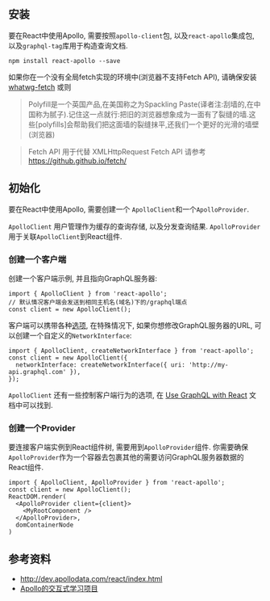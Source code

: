 ## 安装

要在React中使用Apollo, 需要按照`apollo-client`包, 以及`react-apollo`集成包, 以及`graphql-tag`库用于构造查询文档.

```
npm install react-apollo --save
```

如果你在一个没有全局fetch实现的环境中(浏览器不支持Fetch API), 请确保安装 [whatwg-fetch](https://www.npmjs.com/package/whatwg-fetch) 或则

> Polyfill是一个英国产品,在美国称之为Spackling Paste(译者注:刮墙的,在中国称为腻子).记住这一点就行:把旧的浏览器想象成为一面有了裂缝的墙.这些[polyfills]会帮助我们把这面墙的裂缝抹平,还我们一个更好的光滑的墙壁(浏览器)

> Fetch API 用于代替 XMLHttpRequest
> Fetch API 请参考 https://github.github.io/fetch/

## 初始化

要在React中使用Apollo, 需要创建一个 `ApolloClient`和一个`ApolloProvider`.

`ApolloClient` 用户管理作为缓存的查询存储, 以及分发查询结果. `ApolloProvider` 用于关联`ApolloClient`到React组件.

### 创建一个客户端

创建一个客户端示例, 并且指向GraphQL服务器:

```
import { ApolloClient } from 'react-apollo';
// 默认情况客户端会发送到相同主机名(域名)下的/graphql端点
const client = new ApolloClient();
```

客户端可以携带各种[选项](http://dev.apollodata.com/core/apollo-client-api.html#constructor), 在特殊情况下, 如果你想修改GraphQL服务器的URL, 可以创建一个自定义的`NetworkInterface`:

```
import { ApolloClient, createNetworkInterface } from 'react-apollo';
const client = new ApolloClient({
  networkInterface: createNetworkInterface({ uri: 'http://my-api.graphql.com' }),
});
```

`ApolloClient` 还有一些控制客户端行为的选项, 在 [Use GraphQL with React](http://dev.apollodata.com/react/index.html) 文档中可以找到.

### 创建一个Provider

要连接客户端实例到React组件树, 需要用到`ApolloProvider`组件. 你需要确保`ApolloProvider`作为一个容器去包裹其他的需要访问GraphQL服务器数据的React组件.

```
import { ApolloClient, ApolloProvider } from 'react-apollo';
const client = new ApolloClient();
ReactDOM.render(
  <ApolloProvider client={client}>
    <MyRootComponent />
  </ApolloProvider>,
  domContainerNode
)
```
## 参考资料

- http://dev.apollodata.com/react/index.html
- [Apollo的交互式学习项目](https://github.com/learnapollo/learnapollo)


